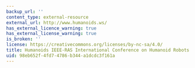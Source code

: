 ```yaml
---
backup_url: ''
content_type: external-resource
external_url: http://www.humanoids.ws/
has_external_licence_warning: true
has_external_license_warning: true
is_broken: ''
license: https://creativecommons.org/licenses/by-nc-sa/4.0/
title: Humanoids IEEE-RAS International Conference on Humanoid Robots
uid: 98eb652f-4fd7-4786-b344-a1dcdc3f161a
---
```


